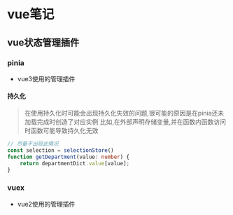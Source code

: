 # vue笔记

## vue状态管理插件

### pinia

* vue3使用的管理插件

#### 持久化

>在使用持久化时可能会出现持久化失效的问题,很可能的原因是在pinia还未加载完成时创造了对应实例
>比如,在外部声明存储变量,并在函数内函数访问时函数可能导致持久化无效

```ts
// 尽量不出现此情况
const selection = selectionStore()
function getDepartment(value: number) {
    return departmentDict.value[value];
}
```

### vuex

* vue2使用的管理插件
